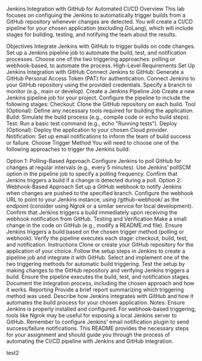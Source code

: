 Jenkins Integration with GitHub for Automated CI/CD
Overview
This lab focuses on configuing the Jenkins to automatically trigger builds from a GitHub repository whenever changes are detected. You will create a CI/CD pipeline for your chosen application (excluding GoLang), which will include stages for building, testing, and notifying the team about the results.

Objectives
Integrate Jenkins with GitHub to trigger builds on code changes.
Set up a Jenkins pipeline job to automate the build, test, and notification processes.
Choose one of the two triggering approaches: polling or webhook-based, to automate the process.
High-Level Requirements
Set Up Jenkins Integration with GitHub
Connect Jenkins to GitHub:
Generate a GitHub Personal Access Token (PAT) for authentication.
Connect Jenkins to your GitHub repository using the provided credentials.
Specify a branch to monitor (e.g., main or develop).
Create a Jenkins Pipeline Job
Create a new Jenkins pipeline job for your project.
Configure the pipeline to include the following stages:
Checkout: Clone the GitHub repository on each build.
Tool (Optional): Define any necessary tools required for building the application.
Build: Simulate the build process (e.g., compile code or echo build steps).
Test: Run a basic test command (e.g., echo "Running tests").
Deploy (Optional): Deploy the application to your chosen Cloud provider.
Notification: Set up email notifications to inform the team of build success or failure.
Choose Trigger Method
You will need to choose one of the following approaches to trigger the Jenkins build:

Option 1: Polling-Based Approach
Configure Jenkins to poll GitHub for changes at regular intervals (e.g., every 5 minutes).
Use Jenkins’ pollSCM option in the pipeline job to specify a polling frequency.
Confirm that Jenkins triggers a build if a change is detected during a poll.
Option 2: Webhook-Based Approach
Set up a GitHub webhook to notify Jenkins when changes are pushed to the specified branch.
Configure the webhook URL to point to your Jenkins instance, using /github-webhook/ as the endpoint (consider using Ngrok or a similar service for local development).
Confirm that Jenkins triggers a build immediately upon receiving the webhook notification from GitHub.
Testing and Verification
Make a small change in the code on GitHub (e.g., modify a README.md file).
Ensure Jenkins triggers a build based on the chosen trigger method (polling or webhook).
Verify the pipeline executes each stage: checkout, build, test, and notification.
Instructions
Clone or create your GitHub repository for the application of your choice.
Follow the setup steps in Jenkins to create a pipeline job and integrate it with GitHub.
Select and implement one of the two triggering methods for automatic build triggering.
Test the setup by making changes to the GitHub repository and verifying Jenkins triggers a build.
Ensure the pipeline executes the build, test, and notification stages.
Document the integration process, including the chosen approach and how it works.
Reporting
Provide a brief report summarizing which triggering method was used.
Describe how Jenkins integrates with GitHub and how it automates the build process for your chosen application.
Notes:
Ensure Jenkins is properly installed and configured.
For webhook-based triggering, tools like Ngrok may be useful for exposing a local Jenkins server to GitHub.
Remember to configure Jenkins' email notification plugin to send success/failure notifications.
This README provides the necessary steps for your assignment and should guide you through the process of automating the CI/CD pipeline with Jenkins and GitHub integration.

test2
